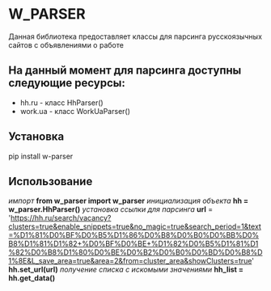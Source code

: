W_PARSER
========
Данная библиотека предоставляет классы для парсинга русскоязычных сайтов с объявлениями о работе

## На данный момент для парсинга доступны следующие ресурсы:

- hh.ru - класс HhParser()
- work.ua - класс WorkUaParser()

## Установка

pip install w-parser

## Использование

*импорт*
**from w_parser import w_parser**
*инициализация объекта*
**hh = w_parser.HhParser()**
*установка ссылки для парсинга*
**url** = 'https://hh.ru/search/vacancy?clusters=true&enable_snippets=true&no_magic=true&search_period=1&text=%D1%81%D0%BF%D0%B5%D1%86%D0%B8%D0%B0%D0%BB%D0%B8%D1%81%D1%82+%D0%BF%D0%BE+%D1%82%D0%B5%D1%81%D1%82%D0%B8%D1%80%D0%BE%D0%B2%D0%B0%D0%BD%D0%B8%D1%8E&L_save_area=true&area=2&from=cluster_area&showClusters=true'
**hh.set_url(url)**
*получение списка с искомыми значениями*
**hh_list = hh.get_data()**
